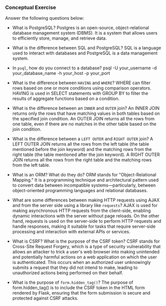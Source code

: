 ### Conceptual Exercise

Answer the following questions below:

- What is PostgreSQL?
Postgres is an open-source, object-relational database management system (DBMS). 
It is a system that allows users to efficiently store, manage, and retrieve data.

- What is the difference between SQL and PostgreSQL?
SQL is a language used to interact with databases and PostgreSQL is a data management system.

- In `psql`, how do you connect to a database?
psql -U your_username -d your_database_name -h your_host -p your_port


- What is the difference between `HAVING` and `WHERE`?
WHERE can filter rows based on one or more conditions using comparison operators. 
HAVING is used in SELECT statements with GROUP BY to filter the results of aggregate functions based on a condition.

- What is the difference between an `INNER` and `OUTER` join?
An INNER JOIN returns only the rows that have matching values in both tables based on the specified join condition.
An OUTER JOIN returns all the rows from one table, even if there are no matches in the other table based on the join condition.

- What is the difference between a `LEFT OUTER` and `RIGHT OUTER` join?
A LEFT OUTER JOIN returns all the rows from the left table (the table mentioned before the join keyword) and the matching rows from the right table (the table mentioned after the join keyword).
A RIGHT OUTER JOIN returns all the rows from the right table and the matching rows from the left table.

- What is an ORM? What do they do?
ORM stands for "Object-Relational Mapping." It is a programming technique and architectural pattern used to convert data between incompatible systems—particularly, between object-oriented programming languages and relational databases.

- What are some differences between making HTTP requests using AJAX 
  and from the server side using a library like `requests`?
 AJAX is used for making asynchronous HTTP requests from the client-side, enabling dynamic interactions with the server without page reloads. On the other hand, requests is used on the server-side to perform HTTP requests and handle responses, making it suitable for tasks that require server-side processing and interaction with external APIs or services.

- What is CSRF? What is the purpose of the CSRF token?
CSRF stands for Cross-Site Request Forgery, which is a type of security vulnerability that allows an attacker to trick a user's web browser into making unintended and potentially harmful actions on a web application on which the user is authenticated. This occurs when an authorized user unknowingly submits a request that they did not intend to make, leading to unauthorized actions being performed on their behalf.

- What is the purpose of `form.hidden_tag()`?
The purpose of form.hidden_tag() is to include the CSRF token in the HTML form rendered by Flask, ensuring that the form submission is secure and protected against CSRF attacks.
